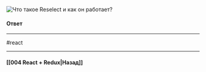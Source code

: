 ![Что такое Reselect и как он работает?](https://youtu.be/XtQPrt8G0n8?t=847)

#### Ответ

____
#react

____

#### [[004 React + Redux|Назад]]